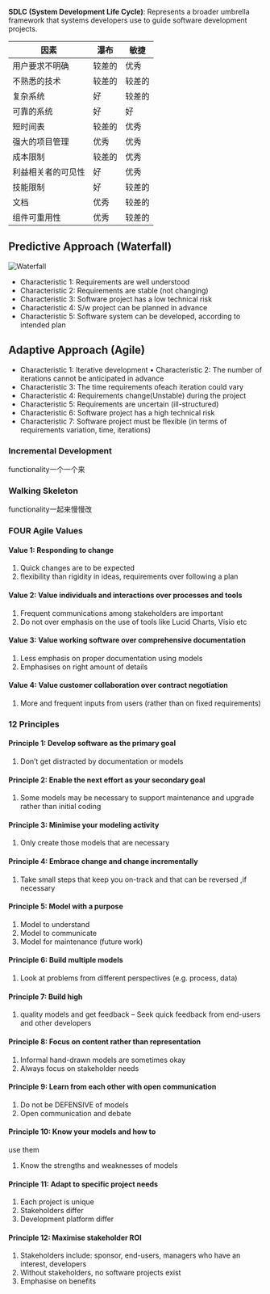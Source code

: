 **SDLC (System Development Life Cycle)**: Represents a broader umbrella framework that systems developers use to guide software development projects.


因素 | 瀑布 | 敏捷
----- | ----- | ----- |
用户要求不明确 | 较差的 | 优秀
不熟悉的技术 | 较差的 | 较差的
复杂系统 | 好 | 较差的
可靠的系统 | 好 | 好
短时间表 | 较差的 | 优秀
强大的项目管理 | 优秀 | 优秀
成本限制 | 较差的 | 优秀
利益相关者的可见性 | 好 | 优秀
技能限制 | 好 | 较差的
文档 | 优秀 | 较差的
组件可重用性 | 优秀 | 较差的


## Predictive Approach (Waterfall)
![Waterfall](https://tva1.sinaimg.cn/large/007S8ZIlgy1gf8dy0kl9ej31gs0jc45m.jpg)
- Characteristic 1: Requirements are well understood
- Characteristic 2: Requirements are stable (not changing)
- Characteristic 3: Software project has a low technical risk
- Characteristic 4: S/w project can be planned in advance
- Characteristic 5: Software system can be developed, according to intended plan

## Adaptive Approach (Agile)
- Characteristic 1: Iterative development • Characteristic 2: The number of iterations cannot be anticipated in advance
- Characteristic 3: The time requirements ofeach iteration could vary
- Characteristic 4: Requirements change(Unstable) during the project
- Characteristic 5: Requirements are uncertain (ill-structured)
- Characteristic 6: Software project has a high technical risk
- Characteristic 7: Software project must be flexible (in terms of requirements variation, time, iterations)

### Incremental Development
functionality一个一个来
### Walking Skeleton
functionality一起来慢慢改

### FOUR Agile Values
#### Value 1: Responding to change
1. Quick changes are to be expected
2. flexibility than rigidity in ideas, requirements over following a plan
#### Value 2: Value individuals and interactions over processes and tools
1. Frequent communications among stakeholders are important
2. Do not over emphasis on the use of tools like Lucid Charts, Visio etc
#### Value 3: Value working software over comprehensive documentation
1. Less emphasis on proper documentation using models
2. Emphasises on right amount of details
#### Value 4: Value customer collaboration over contract negotiation
1. More and frequent inputs from users (rather than on fixed requirements)

### 12 Principles
#### Principle 1: Develop software as the primary goal
1. Don’t get distracted by documentation or models
#### Principle 2: Enable the next effort as your secondary goal
1. Some models may be necessary to support maintenance and upgrade rather than initial coding
#### Principle 3: Minimise your modeling activity
1. Only create those models that are necessary
#### Principle 4: Embrace change and change incrementally
1. Take small steps that keep you on-track and that can be
reversed ,if necessary
#### Principle 5: Model with a purpose
1. Model to understand
2. Model to communicate
3. Model for maintenance (future work)
#### Principle 6: Build multiple models
1. Look at problems from different perspectives (e.g. process,
data)
#### Principle 7: Build high
1. quality models and get feedback – Seek quick feedback from end-users and other developers
#### Principle 8: Focus on content rather than representation 
1. Informal hand-drawn models are sometimes okay
2. Always focus on stakeholder needs
#### Principle 9: Learn from each other with open communication
1. Do not be DEFENSIVE of models
2. Open communication and debate
#### Principle 10: Know your models and how to
use them
1. Know the strengths and weaknesses of
models
#### Principle 11: Adapt to specific project needs
1. Each project is unique
2. Stakeholders differ
3. Development platform differ
#### Principle 12: Maximise stakeholder ROI
1. Stakeholders include: sponsor, end-users, managers who have an interest, developers
2. Without stakeholders, no software projects exist
3. Emphasise on benefits